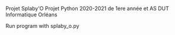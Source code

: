 Projet Splaby'O
Projet Python 2020-2021 de 1ere année et AS DUT Informatique Orléans

Run program with splaby_o.py
